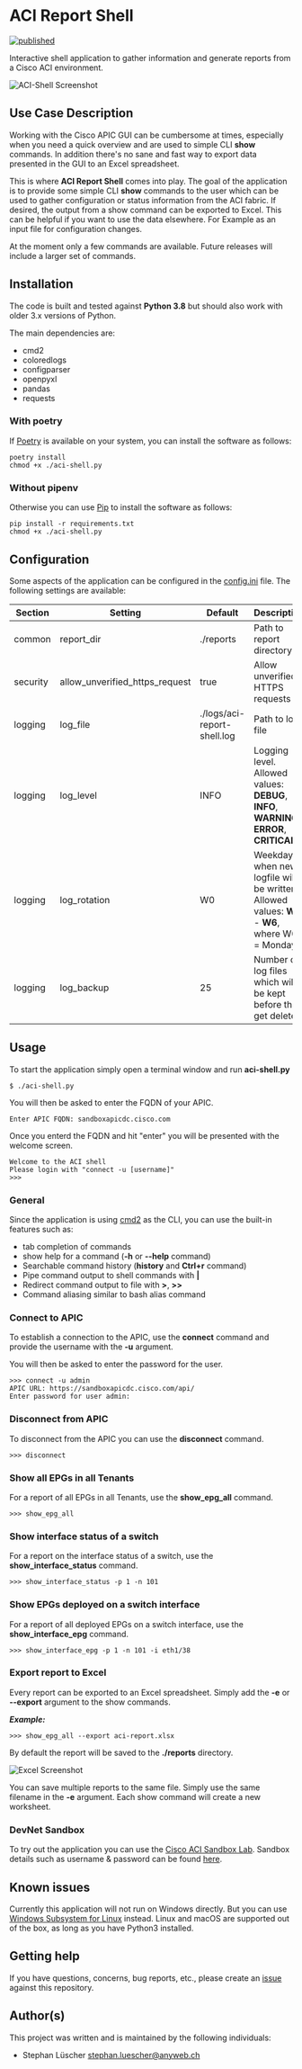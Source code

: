 # ACI Report Shell

[![published](https://static.production.devnetcloud.com/codeexchange/assets/images/devnet-published.svg)](https://developer.cisco.com/codeexchange/github/repo/Anyweb/ACI-Report-Shell)

Interactive shell application to gather information and generate reports from a Cisco ACI environment.

![ACI-Shell Screenshot](./assets/aci-shell.png)

## Use Case Description

Working with the Cisco APIC GUI can be cumbersome at times, especially when you need a quick overview and are used to simple CLI **show** commands.
In addition there's no sane and fast way to export data presented in the GUI to an Excel spreadsheet.

This is where **ACI Report Shell** comes into play. The goal of the application is to provide some simple CLI **show** commands to the user which can be used to
gather configuration or status information from the ACI fabric. If desired, the output from a show command can be exported to Excel. This can be helpful if you want to use the data elsewhere. For Example as an input file for configuration changes.

At the moment only a few commands are available. Future releases will include a larger set of commands.

## Installation

The code is built and tested against **Python 3.8** but should also work with older 3.x versions of Python.

The main dependencies are:

- cmd2
- coloredlogs
- configparser
- openpyxl
- pandas
- requests

### With poetry

If [Poetry](https://python-poetry.org/) is available on your system, you can install the software as follows:

```cli
poetry install
chmod +x ./aci-shell.py
```

### Without pipenv

Otherwise you can use [Pip](https://pip.pypa.io/en/stable/user_guide/#) to install the software as follows:

```cli
pip install -r requirements.txt
chmod +x ./aci-shell.py
```

## Configuration

Some aspects of the application can be configured in the [config.ini](./config.ini) file. The following settings are available:

| Section  | Setting                        | Default                     | Description                                                                                      |
| -------- | ------------------------------ | --------------------------- | ------------------------------------------------------------------------------------------------ |
| common   | report_dir                     | ./reports                   | Path to report directory                                                                         |
| security | allow_unverified_https_request | true                        | Allow unverified HTTPS requests                                                                  |
| logging  | log_file                       | ./logs/aci-report-shell.log | Path to log file                                                                                 |
| logging  | log_level                      | INFO                        | Logging level. <br> Allowed values: **DEBUG**, **INFO**, **WARNING**, **ERROR**, **CRITICAL**    |
| logging  | log_rotation                   | W0                          | Weekday when new logfile will be written <br> Allowed values: **W0** - **W6**, where W0 = Monday |
| logging  | log_backup                     | 25                          | Number of log files which will be kept before they get deleted                                   |

## Usage

To start the application simply open a terminal window and run **aci-shell.py**

```cli
$ ./aci-shell.py
```

You will then be asked to enter the FQDN of your APIC.

```cli
Enter APIC FQDN: sandboxapicdc.cisco.com
```

Once you enterd the FQDN and hit "enter" you will be presented with the welcome screen.

```
Welcome to the ACI shell
Please login with "connect -u [username]"
>>>
```

### General

Since the application is using [cmd2](https://github.com/python-cmd2/cmd2) as the CLI, you can use the built-in features such as:

- tab completion of commands
- show help for a command (**-h** or **--help** command)
- Searchable command history (**history** and **Ctrl+r** command)
- Pipe command output to shell commands with **|**
- Redirect command output to file with **>**, **>>**
- Command aliasing similar to bash alias command

### Connect to APIC

To establish a connection to the APIC, use the **connect** command and provide the username with the **-u** argument.

You will then be asked to enter the password for the user.

```cli
>>> connect -u admin
APIC URL: https://sandboxapicdc.cisco.com/api/
Enter password for user admin:
```

### Disconnect from APIC

To disconnect from the APIC you can use the **disconnect** command.

```cli
>>> disconnect
```

### Show all EPGs in all Tenants

For a report of all EPGs in all Tenants, use the **show_epg_all** command.

```cli
>>> show_epg_all
```

### Show interface status of a switch

For a report on the interface status of a switch, use the **show_interface_status** command.

```cli
>>> show_interface_status -p 1 -n 101
```

### Show EPGs deployed on a switch interface

For a report of all deployed EPGs on a switch interface, use the **show_interface_epg** command.

```cli
>>> show_interface_epg -p 1 -n 101 -i eth1/38
```

### Export report to Excel

Every report can be exported to an Excel spreadsheet. Simply add the **-e** or **--export** argument to the show commands.

**_Example:_**

```cli
>>> show_epg_all --export aci-report.xlsx
```

By default the report will be saved to the **./reports** directory.

![Excel Screenshot](./assets/excel.png)

You can save multiple reports to the same file. Simply use the same filename in the **-e** argument.
Each show command will create a new worksheet.

### DevNet Sandbox

To try out the application you can use the [Cisco ACI Sandbox Lab](https://sandboxapicdc.cisco.com).
Sandbox details such as username & password can be found [here](https://devnetsandbox.cisco.com/RM/Diagram/Index/5a229a7c-95d5-4cfd-a651-5ee9bc1b30e2?diagramType=Topology).

## Known issues

Currently this application will not run on Windows directly. But you can use [Windows Subsystem for Linux](https://docs.microsoft.com/en-us/windows/wsl/install-win10) instead.
Linux and macOS are supported out of the box, as long as you have Python3 installed.

## Getting help

If you have questions, concerns, bug reports, etc., please create an [issue](https://gitlab.com/anyweb/cisco-code-exchange/aci-report-shell/-/issues) against this repository.

## Author(s)

This project was written and is maintained by the following individuals:

- Stephan Lüscher <stephan.luescher@anyweb.ch>

